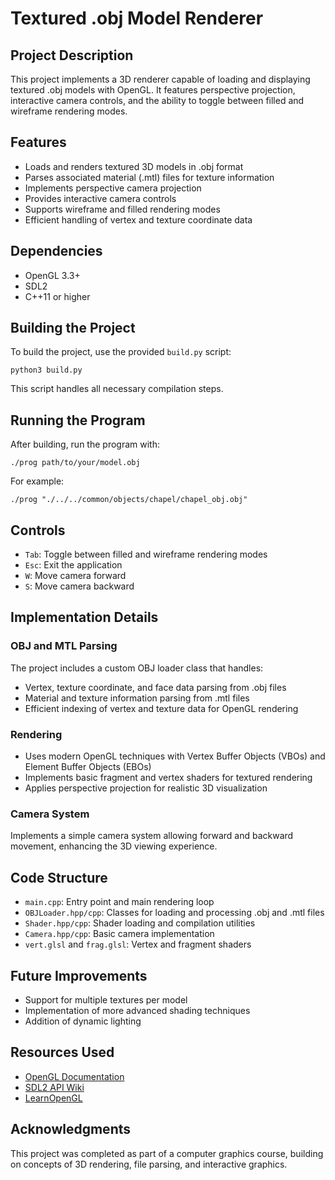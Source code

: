 # Textured .obj Model Renderer

## Project Description

This project implements a 3D renderer capable of loading and displaying textured .obj models with OpenGL. It features perspective projection, interactive camera controls, and the ability to toggle between filled and wireframe rendering modes.

## Features

- Loads and renders textured 3D models in .obj format
- Parses associated material (.mtl) files for texture information
- Implements perspective camera projection
- Provides interactive camera controls
- Supports wireframe and filled rendering modes
- Efficient handling of vertex and texture coordinate data

## Dependencies

- OpenGL 3.3+
- SDL2
- C++11 or higher

## Building the Project

To build the project, use the provided `build.py` script:

```
python3 build.py
```

This script handles all necessary compilation steps.

## Running the Program

After building, run the program with:

```
./prog path/to/your/model.obj
```

For example:

```
./prog "./../../common/objects/chapel/chapel_obj.obj"
```

## Controls

- `Tab`: Toggle between filled and wireframe rendering modes
- `Esc`: Exit the application
- `W`: Move camera forward
- `S`: Move camera backward

## Implementation Details

### OBJ and MTL Parsing

The project includes a custom OBJ loader class that handles:
- Vertex, texture coordinate, and face data parsing from .obj files
- Material and texture information parsing from .mtl files
- Efficient indexing of vertex and texture data for OpenGL rendering

### Rendering

- Uses modern OpenGL techniques with Vertex Buffer Objects (VBOs) and Element Buffer Objects (EBOs)
- Implements basic fragment and vertex shaders for textured rendering
- Applies perspective projection for realistic 3D visualization

### Camera System

Implements a simple camera system allowing forward and backward movement, enhancing the 3D viewing experience.

## Code Structure

- `main.cpp`: Entry point and main rendering loop
- `OBJLoader.hpp/cpp`: Classes for loading and processing .obj and .mtl files
- `Shader.hpp/cpp`: Shader loading and compilation utilities
- `Camera.hpp/cpp`: Basic camera implementation
- `vert.glsl` and `frag.glsl`: Vertex and fragment shaders

## Future Improvements

- Support for multiple textures per model
- Implementation of more advanced shading techniques
- Addition of dynamic lighting

## Resources Used

- [OpenGL Documentation](https://docs.gl/)
- [SDL2 API Wiki](https://wiki.libsdl.org/)
- [LearnOpenGL](https://learnopengl.com/)

## Acknowledgments

This project was completed as part of a computer graphics course, building on concepts of 3D rendering, file parsing, and interactive graphics.
